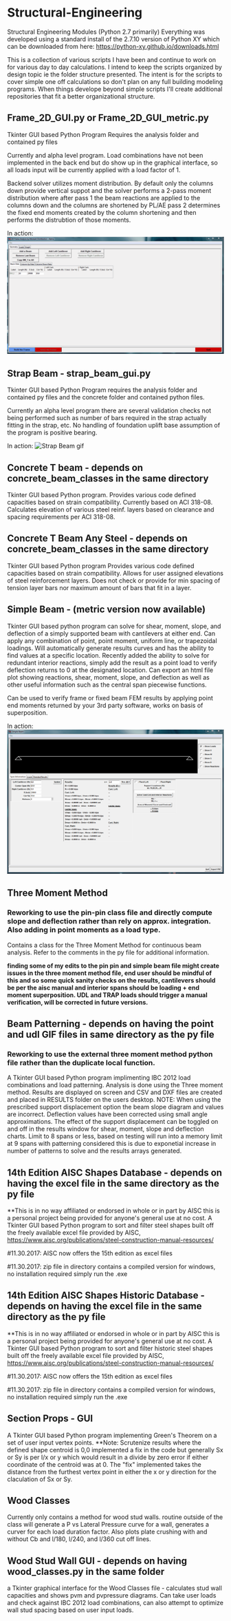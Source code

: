 # Structural-Engineering
Structural Engineering Modules (Python 2.7 primarily)
Everything was developed using a standard install of the 2.7.10 version of Python XY which can be downloaded from here: https://python-xy.github.io/downloads.html

This is a collection of various scripts I have been and continue to work on for various day to day calculations. I intend to keep the scripts organized by design topic ie the folder structure presented. The intent is for the scripts to cover simple one off calculations so don't plan on any full building modeling programs. When things develope beyond simple scripts I'll create additional repositories that fit a better organizational structure.

## Frame_2D_GUI.py or Frame_2D_GUI_metric.py
Tkinter GUI based Python Program
Requires the analysis folder and contained py files

Currently and alpha level program. Load combinations have not been implemented in the back end but do show up in the graphical interface, so all loads input will be currently applied with a load factor of 1.

Backend solver utilizes moment distribution. By default only the columns down provide vertical suppot and the solver performs a 2-pass moment distribution where after pass 1 the beam reactions are applied to the columns down and the columns are shortened by PL/AE pass 2 determines the fixed end moments created by the column shortening and then performs the distrubtion of those moments.

In action:
![Frame_2D.gif](images/frame_2d_windows.gif?raw=true "Frame_2D.gif")

## Strap Beam - strap_beam_gui.py
Tkinter GUI based Python Program
requires the analysis folder and contained py files and the concrete folder and contained python files.

Currently an alpha level program there are several validation checks not being performed such as number of bars required in the strap actually fitting in the strap, etc.  No handling of foundation uplift base assumption of the program is positive bearing.

In action:
![Strap Beam gif](images/strap_gif.gif?raw=true "Strap Beam")


## Concrete T beam - depends on concrete_beam_classes in the same directory
Tkinter GUI based Python program.
Provides various code defined capacities based on strain compatibility. Currently based on ACI 318-08. Calculates elevation
of various steel reinf. layers based on clearance and spacing requirements per ACI 318-08.

## Concrete T Beam Any Steel - depends on concrete_beam_classes in the same directory
Tkinter GUI based Python program
Provides various code defined capacities based on strain compatibility. Allows for user assigned elevations of steel reinforcement
layers. Does not check or provide for min spacing of tension layer bars nor maximum amount of bars that fit in a layer.

## Simple Beam - (metric version now available)
Tkinter GUI based python program
can solve for shear, moment, slope, and deflection of a simply supported beam with cantilevers at either end. Can apply any combination of point, point moment, uniform line, or trapezoidal loadings. Will automatically generate results curves and has the ability to find values at a specific location. Recently added the ability to solve for redundant interior reactions, simply add the result as a point load to verify deflection returns to 0 at the designated location. Can export an html file plot showing reactions, shear, moment, slope, and deflection as well as other useful information such as the central span piecewise functions.

Can be used to verify frame or fixed beam FEM results by applying point end moments returned by your 3rd party software, works on basis of superposition.


In action:
![Simple Beam gif](images/simple_gif.gif?raw=true "Simple Beam")

## Three Moment Method
### Reworking to use the pin-pin class file and directly compute slope and deflection rather than rely on approx. integration. Also adding in point moments as a load type.
Contains a class for the Three Moment Method for continuous beam analysis. Refer to the comments in the py file for additional information.

**finding some of my edits to the pin pin and simple beam file might create issues in the three moment method file, end user should be mindful of this and so some quick sanity checks on the results, cantilevers should be per the aisc manual and interior spans should be loading + end moment superposition. UDL and TRAP loads should trigger a manual verification, will be corrected in future versions.**

## Beam Patterning - depends on having the point and udl GIF files in same directory as the py file
### Reworking to use the external three moment method python file rather than the duplicate local function.
A Tkinter GUI based Python program implimenting IBC 2012 load combinations and load patterning. Analysis is done using the Three moment method. Results are displayed on screen and CSV and DXF files are created and placed in RESULTS folder on the users desktop. NOTE: When using the prescribed support displacement option the beam slope diagram and values are incorrect. Deflection values have been corrected using small angle approximations. The effect of the support displacement can be toggled on and off in the results window for shear, moment, slope and deflection charts. Limit to 8 spans or less, based on testing will run into a memory limit at 9 spans with patterning considered this is due to exponetial increase in number of patterns to solve and the results arrays generated.


## 14th Edition AISC Shapes Database - depends on having the excel file in the same directory as the py file
**This is in no way affiliated or endorsed in whole or in part by AISC this is a personal project being provided for anyone's general use at no cost.
A Tkinter GUI based Python program to sort and filter steel shapes built off the freely available excel file provided by AISC, https://www.aisc.org/publications/steel-construction-manual-resources/

#11.30.2017: AISC now offers the 15th edition as excel files

#11.30.2017: zip file in directory contains a compiled version for windows, no installation required simply run the .exe

## 14th Edition AISC Shapes Historic Database - depends on having the excel file in the same directory as the py file
**This is in no way affiliated or endorsed in whole or in part by AISC this is a personal project being provided for anyone's general use at no cost.
A Tkinter GUI based Python program to sort and filter historic steel shapes built off the freely available excel file provided by AISC, https://www.aisc.org/publications/steel-construction-manual-resources/

#11.30.2017: AISC now offers the 15th edition as excel files

#11.30.2017: zip file in directory contains a compiled version for windows, no installation required simply run the .exe

## Section Props - GUI
A Tkinter GUI based Python program implementing Green's Theorem on a set of user input vertex points. **Note: Scrutenize results where the defined shape centroid is 0,0 implemented a fix in the code but generally Sx or Sy is per I/x or y which would result in a divide by zero error if either coordinate of the centroid was at 0. The "fix" implemented takes the distance from the furthest vertex point in either the x or y direction for the claculation of Sx or Sy.

## Wood Classes
Currently only contains a method for wood stud walls. routine outside of the class will generate a P vs Lateral Pressure curve for a wall, generates a curver for each load duration factor. Also plots plate crushing with and without Cb and l/180, l/240, and l/360 cut off lines.

## Wood Stud Wall GUI - depends on having wood_classes.py in the same folder
a Tkinter graphical interface for the Wood Classes file - calculates stud wall capacities and shows pvm and pvpressure diagrams. Can take user loads and check against IBC 2012 load combinations, can also attempt to optimize wall stud spacing based on user input loads.
